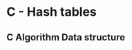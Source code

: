 # C - Hash tables

## C                              Algorithm                            Data structure
